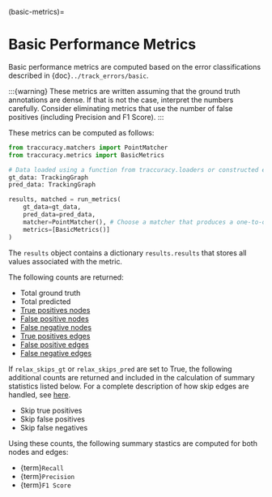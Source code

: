 (basic-metrics)=
# Basic Performance Metrics

Basic performance metrics are computed based on the error classifications described in {doc}`../track_errors/basic`.

:::{warning}
These metrics are written assuming that the ground truth annotations are dense. If that is not the case, interpret the numbers carefully. Consider eliminating metrics that use the number of false positives (including Precision and F1 Score).
:::

These metrics can be computed as follows:
```python
from traccuracy.matchers import PointMatcher
from traccuracy.metrics import BasicMetrics

# Data loaded using a function from traccuracy.loaders or constructed explicitly using a networkx graph and associated information
gt_data: TrackingGraph
pred_data: TrackingGraph

results, matched = run_metrics(
    gt_data=gt_data,
    pred_data=pred_data,
    matcher=PointMatcher(), # Choose a matcher that produces a one-to-one mapping
    metrics=[BasicMetrics()]
)
```

The `results` object contains a dictionary `results.results` that stores all values associated with the metric.

The following counts are returned:

- Total ground truth
- Total predicted
- [True positives nodes](basic-node-tp)
- [False positive nodes](basic-node-fp)
- [False negative nodes](basic-node-fn)
- [True positives edges](basic-edge-tp)
- [False positive edges](basic-edge-fp)
- [False negative edges](basic-edge-fn)

If `relax_skips_gt` or `relax_skips_pred` are set to True, the following additional counts are returned and included in the calculation of summary statistics listed below. For a complete description of how skip edges are handled, see [here](basic-skip-edge).

- Skip true positives
- Skip false positives
- Skip false negatives

Using these counts, the following summary stastics are computed for both nodes and edges:

- {term}`Recall`
- {term}`Precision`
- {term}`F1 Score`
